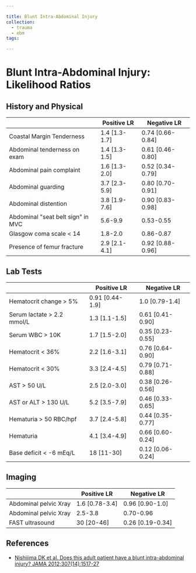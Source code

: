 ```yaml
---

title: Blunt Intra-Abdominal Injury
collection:
  - trauma
  - ebm
tags:

---
```


# Blunt Intra-Abdominal Injury: Likelihood Ratios








## History and Physical

|     | Positive LR | Negative LR |
|-----|-------------|-------------|
| Coastal Margin Tenderness | 1.4 \[1.3-1.7\] | 0.74 \[0.66-0.84\] |
| Abdominal tenderness on exam | 1.4 \[1.3-1.5\] | 0.61 \[0.46-0.80\] |
| Abdominal pain complaint | 1.6 \[1.3-2.0\] | 0.52 \[0.34-0.79\] |
| Abdominal guarding | 3.7 \[2.3-5.9\] | 0.80 \[0.70-0.91\] |
| Abdominal distention  | 3.8 \[1.9-7.6\] | 0.90 \[0.83-0.98\] |
| Abdominal "seat belt sign" in MVC | 5.6-9.9 | 0.53-0.55 |
| Glasgow coma scale &lt; 14 | 1.8-2.0 | 0.86-0.87 |
| Presence of femur fracture | 2.9 \[2.1-4.1\] | 0.92 \[0.88-0.96\] |

## Lab Tests

|     | Positive LR | Negative LR |
|-----|-------------|-------------|
| Hematocrit change &gt; 5% | 0.91 \[0.44-1.9\]| 1.0 \[0.79-1.4\] |
| Serum lactate &gt; 2.2 mmol/L | 1.3 \[1.1-1.5\]| 0.61 \[0.41-0.90\] |
| Serum WBC &gt; 10K | 1.7 \[1.5-2.0\]| 0.35 \[0.23-0.55\] |
| Hematocrit &lt; 36% | 2.2 \[1.6-3.1\]| 0.76 \[0.64-0.90\] |
| Hematocrit &lt; 30% | 3.3 \[2.4-4.5\]| 0.79 \[0.71-0.88\] |
| AST &gt; 50 U/L | 2.5 \[2.0-3.0\]| 0.38 \[0.26-0.56\] |
| AST or ALT &gt; 130 U/L | 5.2 \[3.5-7.9\]| 0.46 \[0.33-0.65\] |
| Hematuria &gt; 50 RBC/hpf | 3.7 \[2.4-5.8\] | 0.44 \[0.35-0.77\] |
| Hematuria | 4.1 \[3.4-4.9\] | 0.66 \[0.60-0.24\] |
| Base deficit &lt; -6 mEq/L | 18 \[11-30\] | 0.12 \[0.06-0.24\] |

## Imaging

|     | Positive LR | Negative LR |
|-----|-------------|-------------|
| Abdominal pelvic Xray | 1.6 \[0.78-3.4\] | 0.96 \[0.90-1.0\] |
| Abdominal pelvic Xray | 2.5-3.8 | 0.70-0.96 |
| FAST ultrasound | 30 \[20-46\]  | 0.26 \[0.19-0.34\] |

## References

-   [Nishijima DK et al. Does this adult patient have a blunt intra-abdominal injury? JAMA 2012;307(14):1517-27](https://www.ncbi.nlm.nih.gov/pubmed/?term=22496266)
